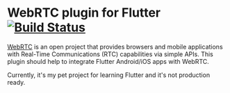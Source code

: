 # WebRTC plugin for Flutter [![Build Status](https://travis-ci.org/shepeliev/webrtc_plugin.svg?branch=master)](https://travis-ci.org/shepeliev/webrtc_plugin)

[WebRTC](http://webrtc.org) is an open project that provides browsers and mobile applications with Real-Time Communications (RTC) capabilities via simple APIs. This plugin should help to integrate Flutter Android/iOS apps with WebRTC.

Currently, it's my pet project for learning Flutter and it's not production ready.
